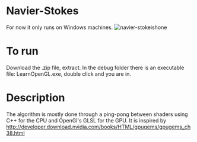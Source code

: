 # Navier-Stokes
For now it only runs on Windows machines.
![navier-stokeishone](https://user-images.githubusercontent.com/21000020/48667011-bbb71080-ea9a-11e8-975a-302d2d594885.gif)
# To run
Download the .zip file, extract. In the debug folder there is an executable file: LearnOpenGL.exe, double click and you are in.
# Description
The algorithm is mostly done through a ping-pong between shaders using C++ for the CPU and OpenGl's GLSL for the GPU. It is inspired by http://developer.download.nvidia.com/books/HTML/gpugems/gpugems_ch38.html
